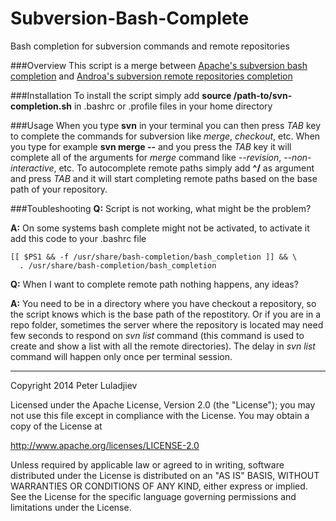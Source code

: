 Subversion-Bash-Complete
========================

Bash completion for subversion commands and remote repositories

###Overview
This script is a merge between [Apache's subversion bash completion](http://svn.apache.org/repos/asf/subversion/trunk/tools/client-side/bash_completion) and [Androa's subversion remote repositories completion](https://gist.github.com/androa/4336613)

###Installation
To install the script simply add **source /path-to/svn-completion.sh** in .bashrc or .profile files in your home directory

###Usage
When you type **svn** in your terminal  you can then press *TAB* key to complete the commands for subversion like *merge*, *checkout*, etc. When you type for example **svn merge --** and you press the *TAB* key it will complete all of the arguments for *merge* command like *--revision*, *--non-interactive*, etc. To autocomplete remote paths simply add **^/** as argument and press *TAB* and it will start completing remote paths based on the base path of your repository.

###Toubleshooting
**Q:** Script is not working, what might be the problem?

**A:**  On some systems bash complete might not be activated, to activate it add this code to your .bashrc file
  ```
  [[ $PS1 && -f /usr/share/bash-completion/bash_completion ]] && \
    . /usr/share/bash-completion/bash_completion
  ```
**Q:** When I want to complete remote path nothing happens, any ideas?

**A:** You need to be in a directory where you have checkout a repository, so the script knows which is the base path of the repostitory. Or if you are in a repo folder, sometimes the server where the repository is located may need few seconds to respond on *svn list* command (this command is used to create and show a list with all the remote directories). The delay in *svn list* command will happen only once per terminal session.

----

Copyright 2014 Peter Luladjiev

Licensed under the Apache License, Version 2.0 (the "License");
you may not use this file except in compliance with the License.
You may obtain a copy of the License at

http://www.apache.org/licenses/LICENSE-2.0

Unless required by applicable law or agreed to in writing, software
distributed under the License is distributed on an "AS IS" BASIS,
WITHOUT WARRANTIES OR CONDITIONS OF ANY KIND, either express or implied.
See the License for the specific language governing permissions and
limitations under the License.
